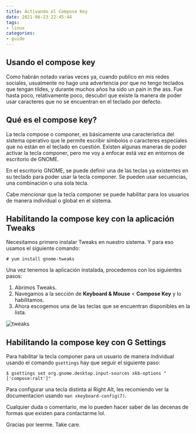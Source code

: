 ```yaml
---
title: Activando el Compose Key
date: 2021-06-23 22:45:44
tags:
- linux
categories:
- guide
---
```


## Usando el compose key

Como habrán notado varias veces ya, cuando publico en mis redes sociales, usualmente no hago una advertencia por que no tengo teclados que tengan tildes, y durante muchos años ha sido un pain in the ass. Fue hasta poco, relativamente poco, descubrí que existe la manera de poder usar caracteres que no se encuentran en el teclado por defecto.

## Qué es el compose key?

La tecla compose o componer, es básicamente una característica del sistema operativo que le permite escribir símbolos o caracteres especiales que no están en el teclado en cuestión. Existen algunas maneras de poder activar la tecla componer, pero me voy a enfocar está vez en entornos de escritorio de GNOME.

En el escritorio GNOME, se puede definir una de las teclas ya existentes en su teclado para poder usar la tecla componer. Se pueden usar secuencias, una combinación o una sola tecla.

Cabe mencionar que la tecla componer se puede habilitar para los usuarios de manera individual o global en el sistema.

## Habilitando la compose key con la aplicación Tweaks

Necesitamos primero instalar Tweaks en nuestro sistema. Y para eso usamos el siguiente comando:

```shell
# yum install gnome-tweaks
```

Una vez tenemos la aplicación instalada, procedemos con los siguientes pasos:

1. Abrimos Tweaks.
2. Navegamos a la sección de **Keyboard & Mouse** < **Compose Key** y lo habilitamos.
3. Ahora escogemos una de las teclas que se encuentran disponibles en la lista.

![tweaks](https://i.imgur.com/tDcqzf1.png)

## Habilitando la compose key con G Settings

Para habilitar la tecla componer para un usuario de manera individual usando el comando `gsettings` hay que seguir el siguiente paso:

```shell
$ gsettings set org.gnome.desktop.input-sources xkb-options "['compose:ralt']"
```

Para configurar una tecla distinta al Right Alt, les recomiendo ver la documentacion usando `man xkeyboard-config(7)`.

Cualquier duda o comentario, me lo pueden hacer saber de las decenas de formas que existen para contactarme lol.

Gracias por leerme. Take care.

